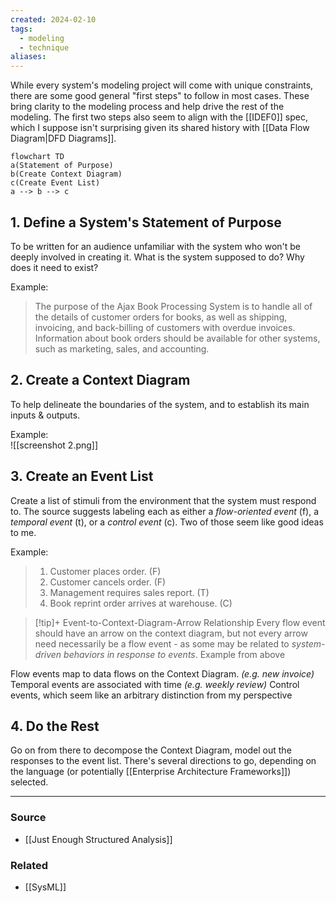 ```yaml
---
created: 2024-02-10
tags:
  - modeling
  - technique
aliases:
---
```

While every system's modeling project will come with unique constraints, there are some good general "first steps" to follow in most cases. These bring clarity to the modeling process and help drive the rest of the modeling. The first two steps also seem to align with the [[IDEF0]] spec, which I suppose isn't surprising given its shared history with [[Data Flow Diagram|DFD Diagrams]].

```mermaid
flowchart TD
a(Statement of Purpose)
b(Create Context Diagram)
c(Create Event List)
a --> b --> c
```

## 1. Define a System's Statement of Purpose
To be written for an audience unfamiliar with the system who won't be deeply involved in creating it. What is the system supposed to do? Why does it need to exist?

Example:

> The purpose of the Ajax Book Processing System is to handle all of the details of customer orders for books, as well as shipping, invoicing, and back-billing of customers with overdue invoices. Information about book orders should be available for other systems, such as marketing, sales, and accounting.

## 2. Create a Context Diagram
To help delineate the boundaries of the system, and to establish its main inputs & outputs.

Example:	
	![[screenshot 2.png]]

## 3. Create an Event List
Create a list of stimuli from the environment that the system must respond to. The source suggests labeling each as either a *flow-oriented event* (f), a *temporal event* (t), or a *control event* (c). Two of those seem like good ideas to me.

Example:

> 1.  Customer places order. (F)
> 2.  Customer cancels order. (F)
> 3.  Management requires sales report. (T)
> 4.  Book reprint order arrives at warehouse. (C)

> [!tip]+ Event-to-Context-Diagram-Arrow Relationship
> Every flow event should have an arrow on the context diagram, but not every arrow need necessarily be a flow event - as some may be related to *system-driven behaviors in response to events*. Example from above 

Flow events map to data flows on the Context Diagram. *(e.g. new invoice)*
Temporal events are associated with time *(e.g. weekly review)*
Control events, which seem like an arbitrary distinction from my perspective

## 4. Do the Rest
Go on from there to decompose the Context Diagram, model out the responses to the event list. There's several directions to go, depending on the language (or potentially [[Enterprise Architecture Frameworks]]) selected.

---
### Source
- [[Just Enough Structured Analysis]]

### Related
- [[SysML]]
